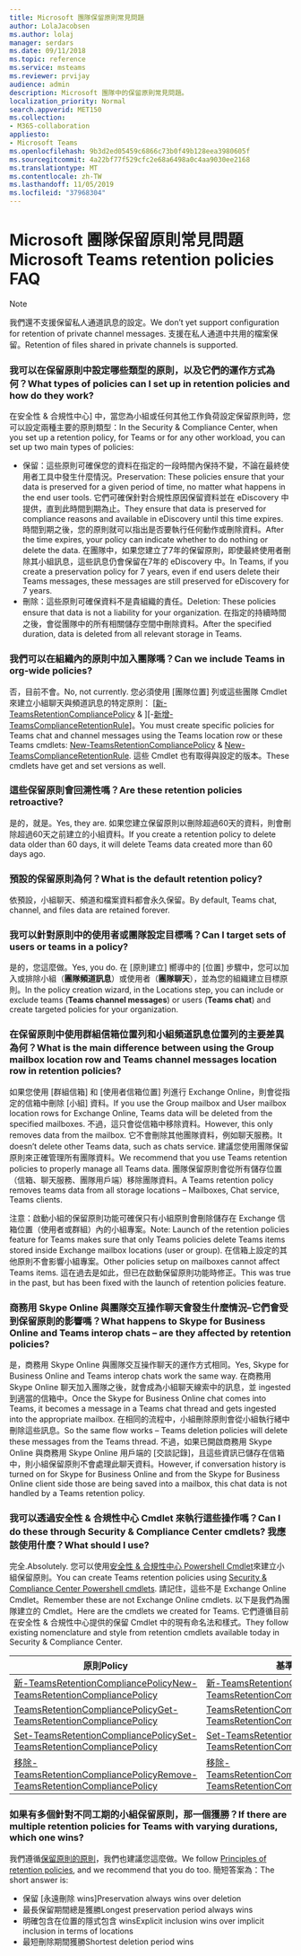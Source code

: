 ```yaml
---
title: Microsoft 團隊保留原則常見問題
author: LolaJacobsen
ms.author: lolaj
manager: serdars
ms.date: 09/11/2018
ms.topic: reference
ms.service: msteams
ms.reviewer: prvijay
audience: admin
description: Microsoft 團隊中的保留原則常見問題。
localization_priority: Normal
search.appverid: MET150
ms.collection:
- M365-collaboration
appliesto:
- Microsoft Teams
ms.openlocfilehash: 9b3d2ed05459c6866c73b0f49b128eea3980605f
ms.sourcegitcommit: 4a22bf77f529cfc2e68a6498a0c4aa9030ee2168
ms.translationtype: MT
ms.contentlocale: zh-TW
ms.lasthandoff: 11/05/2019
ms.locfileid: "37968304"
---
```

# <a name="microsoft-teams-retention-policies-faq"></a><span data-ttu-id="6302a-103">Microsoft 團隊保留原則常見問題</span><span class="sxs-lookup"><span data-stu-id="6302a-103">Microsoft Teams retention policies FAQ</span></span>

> [!NOTE]
> <span data-ttu-id="6302a-104">我們還不支援保留私人通道訊息的設定。</span><span class="sxs-lookup"><span data-stu-id="6302a-104">We don’t yet support configuration for retention of private channel messages.</span></span> <span data-ttu-id="6302a-105">支援在私人通道中共用的檔案保留。</span><span class="sxs-lookup"><span data-stu-id="6302a-105">Retention of files shared in private channels is supported.</span></span>

### <a name="what-types-of-policies-can-i-set-up-in-retention-policies-and-how-do-they-work"></a><span data-ttu-id="6302a-106">我可以在保留原則中設定哪些類型的原則，以及它們的運作方式為何？</span><span class="sxs-lookup"><span data-stu-id="6302a-106">What types of policies can I set up in retention policies and how do they work?</span></span>

<span data-ttu-id="6302a-107">在安全性 & 合規性中心] 中，當您為小組或任何其他工作負荷設定保留原則時，您可以設定兩種主要的原則類型：</span><span class="sxs-lookup"><span data-stu-id="6302a-107">In the Security & Compliance Center, when you set up a retention policy, for Teams or for any other workload, you can set up two main types of policies:</span></span> 
- <span data-ttu-id="6302a-108">保留：這些原則可確保您的資料在指定的一段時間內保持不變，不論在最終使用者工具中發生什麼情況。</span><span class="sxs-lookup"><span data-stu-id="6302a-108">Preservation: These policies ensure that your data is preserved for a given period of time, no matter what happens in the end user tools.</span></span> <span data-ttu-id="6302a-109">它們可確保針對合規性原因保留資料並在 eDiscovery 中提供，直到此時間到期為止。</span><span class="sxs-lookup"><span data-stu-id="6302a-109">They ensure that data is preserved for compliance reasons and available in eDiscovery until this time expires.</span></span> <span data-ttu-id="6302a-110">時間到期之後，您的原則就可以指出是否要執行任何動作或刪除資料。</span><span class="sxs-lookup"><span data-stu-id="6302a-110">After the time expires, your policy can indicate whether to do nothing or delete the data.</span></span> <span data-ttu-id="6302a-111">在團隊中，如果您建立了7年的保留原則，即使最終使用者刪除其小組訊息，這些訊息仍會保留在7年的 eDiscovery 中。</span><span class="sxs-lookup"><span data-stu-id="6302a-111">In Teams, if you create a preservation policy for 7 years, even if end users delete their Teams messages, these messages are still preserved for eDiscovery for 7 years.</span></span>
- <span data-ttu-id="6302a-112">刪除：這些原則可確保資料不是貴組織的責任。</span><span class="sxs-lookup"><span data-stu-id="6302a-112">Deletion: These policies ensure that data is not a liability for your organization.</span></span> <span data-ttu-id="6302a-113">在指定的持續時間之後，會從團隊中的所有相關儲存空間中刪除資料。</span><span class="sxs-lookup"><span data-stu-id="6302a-113">After the specified duration, data is deleted from all relevant storage in Teams.</span></span> 

### <a name="can-we-include-teams-in-org-wide-policies"></a><span data-ttu-id="6302a-114">我們可以在組織內的原則中加入團隊嗎？</span><span class="sxs-lookup"><span data-stu-id="6302a-114">Can we include Teams in org-wide policies?</span></span> 

<span data-ttu-id="6302a-115">否，目前不會。</span><span class="sxs-lookup"><span data-stu-id="6302a-115">No, not currently.</span></span> <span data-ttu-id="6302a-116">您必須使用 [團隊位置] 列或這些團隊 Cmdlet 來建立小組聊天與頻道訊息的特定原則： [[新-TeamsRetentionCompliancePolicy](https://docs.microsoft.com/powershell/module/exchange/policy-and-compliance-retention/new-teamsretentioncompliancepolicy?view=exchange-ps) & ][-[新增-TeamsComplianceRetentionRule](https://docs.microsoft.com/powershell/module/exchange/policy-and-compliance-retention/new-teamsretentioncompliancerule?view=exchange-ps)]。</span><span class="sxs-lookup"><span data-stu-id="6302a-116">You must create specific policies for Teams chat and channel messages using the Teams location row or these Teams cmdlets: [New-TeamsRetentionCompliancePolicy](https://docs.microsoft.com/powershell/module/exchange/policy-and-compliance-retention/new-teamsretentioncompliancepolicy?view=exchange-ps) & [New-TeamsComplianceRetentionRule](https://docs.microsoft.com/powershell/module/exchange/policy-and-compliance-retention/new-teamsretentioncompliancerule?view=exchange-ps).</span></span> <span data-ttu-id="6302a-117">這些 Cmdlet 也有取得與設定的版本。</span><span class="sxs-lookup"><span data-stu-id="6302a-117">These cmdlets have get and set versions as well.</span></span>

### <a name="are-these-retention-policies-retroactive"></a><span data-ttu-id="6302a-118">這些保留原則會回溯性嗎？</span><span class="sxs-lookup"><span data-stu-id="6302a-118">Are these retention policies retroactive?</span></span> 

<span data-ttu-id="6302a-119">是的，就是。</span><span class="sxs-lookup"><span data-stu-id="6302a-119">Yes, they are.</span></span> <span data-ttu-id="6302a-120">如果您建立保留原則以刪除超過60天的資料，則會刪除超過60天之前建立的小組資料。</span><span class="sxs-lookup"><span data-stu-id="6302a-120">If you create a retention policy to delete data older than 60 days, it will delete Teams data created more than 60 days ago.</span></span> 

### <a name="what-is-the-default-retention-policy"></a><span data-ttu-id="6302a-121">預設的保留原則為何？</span><span class="sxs-lookup"><span data-stu-id="6302a-121">What is the default retention policy?</span></span> 

<span data-ttu-id="6302a-122">依預設，小組聊天、頻道和檔案資料都會永久保留。</span><span class="sxs-lookup"><span data-stu-id="6302a-122">By default, Teams chat, channel, and files data are retained forever.</span></span>

### <a name="can-i-target-sets-of-users-or-teams-in-a-policy"></a><span data-ttu-id="6302a-123">我可以針對原則中的使用者或團隊設定目標嗎？</span><span class="sxs-lookup"><span data-stu-id="6302a-123">Can I target sets of users or teams in a policy?</span></span> 

<span data-ttu-id="6302a-124">是的，您這麼做。</span><span class="sxs-lookup"><span data-stu-id="6302a-124">Yes, you do.</span></span> <span data-ttu-id="6302a-125">在 [原則建立] 嚮導中的 [位置] 步驟中，您可以加入或排除小組（**團隊頻道訊息**）或使用者（**團隊聊天**），並為您的組織建立目標原則。</span><span class="sxs-lookup"><span data-stu-id="6302a-125">In the policy creation wizard, in the Locations step, you can include or exclude teams (**Teams channel messages**) or users (**Teams chat**) and create targeted policies for your organization.</span></span> 

### <a name="what-is-the-main-difference-between-using-the-group-mailbox-location-row-and-teams-channel-messages-location-row-in-retention-policies"></a><span data-ttu-id="6302a-126">在保留原則中使用群組信箱位置列和小組頻道訊息位置列的主要差異為何？</span><span class="sxs-lookup"><span data-stu-id="6302a-126">What is the main difference between using the Group mailbox location row and Teams channel messages location row in retention policies?</span></span> 

<span data-ttu-id="6302a-127">如果您使用 [群組信箱] 和 [使用者信箱位置] 列進行 Exchange Online，則會從指定的信箱中刪除 [小組] 資料。</span><span class="sxs-lookup"><span data-stu-id="6302a-127">If you use the Group mailbox and User mailbox location rows for Exchange Online, Teams data will be deleted from the specified mailboxes.</span></span> <span data-ttu-id="6302a-128">不過，這只會從信箱中移除資料。</span><span class="sxs-lookup"><span data-stu-id="6302a-128">However, this only removes data from the mailbox.</span></span> <span data-ttu-id="6302a-129">它不會刪除其他團隊資料，例如聊天服務。</span><span class="sxs-lookup"><span data-stu-id="6302a-129">It doesn’t delete other Teams data, such as chats service.</span></span> <span data-ttu-id="6302a-130">建議您使用團隊保留原則來正確管理所有團隊資料。</span><span class="sxs-lookup"><span data-stu-id="6302a-130">We recommend that you use Teams retention policies to properly manage all Teams data.</span></span> <span data-ttu-id="6302a-131">團隊保留原則會從所有儲存位置（信箱、聊天服務、團隊用戶端）移除團隊資料。</span><span class="sxs-lookup"><span data-stu-id="6302a-131">A Teams retention policy removes teams data from all storage locations – Mailboxes, Chat service, Teams clients.</span></span> 

<span data-ttu-id="6302a-132">注意：啟動小組的保留原則功能可確保只有小組原則會刪除儲存在 Exchange 信箱位置（使用者或群組）內的小組專案。</span><span class="sxs-lookup"><span data-stu-id="6302a-132">Note: Launch of the retention policies feature for Teams makes sure that only Teams policies delete Teams items stored inside Exchange mailbox locations (user or group).</span></span> <span data-ttu-id="6302a-133">在信箱上設定的其他原則不會影響小組專案。</span><span class="sxs-lookup"><span data-stu-id="6302a-133">Other policies setup on mailboxes cannot affect Teams items.</span></span> <span data-ttu-id="6302a-134">這在過去是如此，但已在啟動保留原則功能時修正。</span><span class="sxs-lookup"><span data-stu-id="6302a-134">This was true in the past, but has been fixed with the launch of retention policies feature.</span></span> 

### <a name="what-happens-to-skype-for-business-online-and-teams-interop-chats--are-they-affected-by-retention-policies"></a><span data-ttu-id="6302a-135">商務用 Skype Online 與團隊交互操作聊天會發生什麼情況–它們會受到保留原則的影響嗎？</span><span class="sxs-lookup"><span data-stu-id="6302a-135">What happens to Skype for Business Online and Teams interop chats – are they affected by retention policies?</span></span>

<span data-ttu-id="6302a-136">是，商務用 Skype Online 與團隊交互操作聊天的運作方式相同。</span><span class="sxs-lookup"><span data-stu-id="6302a-136">Yes, Skype for Business Online and Teams interop chats work the same way.</span></span> <span data-ttu-id="6302a-137">在商務用 Skype Online 聊天加入團隊之後，就會成為小組聊天線索中的訊息，並 ingested 到適當的信箱中。</span><span class="sxs-lookup"><span data-stu-id="6302a-137">Once the Skype for Business Online chat comes into Teams, it becomes a message in a Teams chat thread and gets ingested into the appropriate mailbox.</span></span> <span data-ttu-id="6302a-138">在相同的流程中，小組刪除原則會從小組執行緒中刪除這些訊息。</span><span class="sxs-lookup"><span data-stu-id="6302a-138">So the same flow works – Teams deletion policies will delete these messages from the Teams thread.</span></span> <span data-ttu-id="6302a-139">不過，如果已開啟商務用 Skype Online 與商務用 Skype Online 用戶端的 [交談記錄]，且這些資訊已儲存在信箱中，則小組保留原則不會處理此聊天資料。</span><span class="sxs-lookup"><span data-stu-id="6302a-139">However, if conversation history is turned on for Skype for Business Online and from the Skype for Business Online client side those are being saved into a mailbox, this chat data is not handled by a Teams retention policy.</span></span>

### <a name="can-i-do-these-through-security--compliance-center-cmdlets-what-should-i-use"></a><span data-ttu-id="6302a-140">我可以透過安全性 & 合規性中心 Cmdlet 來執行這些操作嗎？</span><span class="sxs-lookup"><span data-stu-id="6302a-140">Can I do these through Security & Compliance Center cmdlets?</span></span> <span data-ttu-id="6302a-141">我應該使用什麼？</span><span class="sxs-lookup"><span data-stu-id="6302a-141">What should I use?</span></span> 

<span data-ttu-id="6302a-142">完全.</span><span class="sxs-lookup"><span data-stu-id="6302a-142">Absolutely.</span></span> <span data-ttu-id="6302a-143">您可以使用[安全性 & 合規性中心 Powershell Cmdlet]( https://docs.microsoft.com/powershell/exchange/exchange-online/exchange-online-powershell?view=exchange-ps)來建立小組保留原則。</span><span class="sxs-lookup"><span data-stu-id="6302a-143">You can create Teams retention policies using [Security & Compliance Center Powershell cmdlets]( https://docs.microsoft.com/powershell/exchange/exchange-online/exchange-online-powershell?view=exchange-ps).</span></span> <span data-ttu-id="6302a-144">請記住，這些不是 Exchange Online Cmdlet。</span><span class="sxs-lookup"><span data-stu-id="6302a-144">Remember these are not Exchange Online cmdlets.</span></span> <span data-ttu-id="6302a-145">以下是我們為團隊建立的 Cmdlet。</span><span class="sxs-lookup"><span data-stu-id="6302a-145">Here are the cmdlets we created for Teams.</span></span> <span data-ttu-id="6302a-146">它們遵循目前在安全性 & 合規性中心提供的保留 Cmdlet 中的現有命名法和樣式。</span><span class="sxs-lookup"><span data-stu-id="6302a-146">They follow existing nomenclature and style from retention cmdlets available today in Security & Compliance Center.</span></span>

|<span data-ttu-id="6302a-147">原則</span><span class="sxs-lookup"><span data-stu-id="6302a-147">Policy</span></span>|<span data-ttu-id="6302a-148">基準</span><span class="sxs-lookup"><span data-stu-id="6302a-148">Rule</span></span>|
|---|---|
|[<span data-ttu-id="6302a-149">新-TeamsRetentionCompliancePolicy</span><span class="sxs-lookup"><span data-stu-id="6302a-149">New-TeamsRetentionCompliancePolicy</span></span>](https://docs.microsoft.com/powershell/module/exchange/policy-and-compliance-retention/new-teamsretentioncompliancepolicy?view=exchange-ps)| [<span data-ttu-id="6302a-150">新-TeamsRetentionComplianceRule</span><span class="sxs-lookup"><span data-stu-id="6302a-150">New-TeamsRetentionComplianceRule</span></span>](https://docs.microsoft.com/powershell/module/exchange/policy-and-compliance-retention/new-teamsretentioncompliancerule?view=exchange-ps)|
|[<span data-ttu-id="6302a-151">TeamsRetentionCompliancePolicy</span><span class="sxs-lookup"><span data-stu-id="6302a-151">Get-TeamsRetentionCompliancePolicy</span></span>](https://docs.microsoft.com/powershell/module/exchange/policy-and-compliance-retention/get-teamsretentioncompliancepolicy?view=exchange-ps)| [<span data-ttu-id="6302a-152">TeamsRetentionComplianceRule</span><span class="sxs-lookup"><span data-stu-id="6302a-152">Get-TeamsRetentionComplianceRule</span></span>](https://docs.microsoft.com/powershell/module/exchange/policy-and-compliance-retention/get-teamsretentioncompliancerule?view=exchange-ps)|
|[<span data-ttu-id="6302a-153">Set-TeamsRetentionCompliancePolicy</span><span class="sxs-lookup"><span data-stu-id="6302a-153">Set-TeamsRetentionCompliancePolicy</span></span>](https://docs.microsoft.com/powershell/module/exchange/policy-and-compliance-retention/set-teamsretentioncompliancepolicy?view=exchange-ps)| [<span data-ttu-id="6302a-154">Set-TeamsRetentionComplianceRule</span><span class="sxs-lookup"><span data-stu-id="6302a-154">Set-TeamsRetentionComplianceRule</span></span>](https://docs.microsoft.com/powershell/module/exchange/policy-and-compliance-retention/set-teamsretentioncompliancerule?view=exchange-ps)|
|[<span data-ttu-id="6302a-155">移除-TeamsRetentionCompliancePolicy</span><span class="sxs-lookup"><span data-stu-id="6302a-155">Remove-TeamsRetentionCompliancePolicy</span></span>](https://docs.microsoft.com/powershell/module/exchange/policy-and-compliance-retention/remove-teamsretentioncompliancepolicy?view=exchange-ps)| [<span data-ttu-id="6302a-156">移除-TeamsRetentionComplianceRule</span><span class="sxs-lookup"><span data-stu-id="6302a-156">Remove-TeamsRetentionComplianceRule</span></span>](https://docs.microsoft.com/powershell/module/exchange/policy-and-compliance-retention/remove-teamsretentioncompliancerule?view=exchange-ps)|

### <a name="if-there-are-multiple-retention-policies-for-teams-with-varying-durations-which-one-wins"></a><span data-ttu-id="6302a-157">如果有多個針對不同工期的小組保留原則，那一個獲勝？</span><span class="sxs-lookup"><span data-stu-id="6302a-157">If there are multiple retention policies for Teams with varying durations, which one wins?</span></span>

<span data-ttu-id="6302a-158">我們遵循[保留原則的原則](https://support.office.com/article/overview-of-retention-policies-5e377752-700d-4870-9b6d-12bfc12d2423)，我們也建議您這麼做。</span><span class="sxs-lookup"><span data-stu-id="6302a-158">We follow [Principles of retention policies](https://support.office.com/article/overview-of-retention-policies-5e377752-700d-4870-9b6d-12bfc12d2423), and we recommend that you do too.</span></span> <span data-ttu-id="6302a-159">簡短答案為：</span><span class="sxs-lookup"><span data-stu-id="6302a-159">The short answer is:</span></span> 
-   <span data-ttu-id="6302a-160">保留 [永遠刪除 wins]</span><span class="sxs-lookup"><span data-stu-id="6302a-160">Preservation always wins over deletion</span></span>
-   <span data-ttu-id="6302a-161">最長保留期間總是獲勝</span><span class="sxs-lookup"><span data-stu-id="6302a-161">Longest preservation period always wins</span></span>
-   <span data-ttu-id="6302a-162">明確包含在位置的隱式包含 wins</span><span class="sxs-lookup"><span data-stu-id="6302a-162">Explicit inclusion wins over implicit inclusion in terms of locations</span></span>
-   <span data-ttu-id="6302a-163">最短刪除期間獲勝</span><span class="sxs-lookup"><span data-stu-id="6302a-163">Shortest deletion period wins</span></span>
